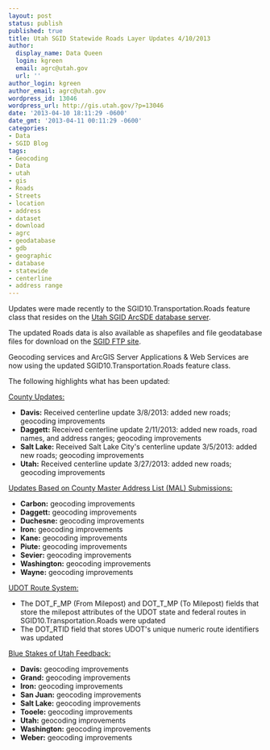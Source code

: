 ```yaml
---
layout: post
status: publish
published: true
title: Utah SGID Statewide Roads Layer Updates 4/10/2013
author:
  display_name: Data Queen
  login: kgreen
  email: agrc@utah.gov
  url: ''
author_login: kgreen
author_email: agrc@utah.gov
wordpress_id: 13046
wordpress_url: http://gis.utah.gov/?p=13046
date: '2013-04-10 18:11:29 -0600'
date_gmt: '2013-04-11 00:11:29 -0600'
categories:
- Data
- SGID Blog
tags:
- Geocoding
- Data
- utah
- gis
- Roads
- Streets
- location
- address
- dataset
- download
- agrc
- geodatabase
- gdb
- geographic
- database
- statewide
- centerline
- address range
---
```

<p>Updates were made recently to the SGID10.Transportation.Roads feature class that resides on the <a href="{{ "/data/how-to-connect-to-the-sgid-via-sde/" | prepend: site.baseurl }}">Utah SGID ArcSDE database server</a>.</p>
<p>The updated Roads data is also available as shapefiles and file geodatabase files for download on the <a href="ftp://ftp.agrc.utah.gov/UtahSGID_Vector/UTM12_NAD83/TRANSPORTATION/PackagedData/_Statewide/UtahRoadAndHighwaySystem/">SGID FTP site</a>.</p>
<p>Geocoding services and ArcGIS Server Applications & Web Services are now using the updated SGID10.Transportation.Roads feature class.</p>
<p>The following highlights what has been updated:</p>
<p><span style="text-decoration: underline;">County Updates:</span></p>
<ul>
<li><strong>Davis:</strong> Received centerline update 3/8/2013: added new roads; geocoding improvements</li>
<li><strong>Daggett:</strong> Received centerline update 2/11/2013: added new roads, road names, and address ranges; geocoding improvements</li>
<li><strong>Salt Lake:</strong> Received Salt Lake City's centerline update 3/5/2013: added new roads; geocoding improvements</li>
<li><strong>Utah:</strong> Received centerline update 3/27/2013: added new roads; geocoding improvements</li>
</ul>
<p><span style="text-decoration: underline;">Updates Based on County Master Address List (MAL) Submissions:</span></p>
<ul>
<li><strong>Carbon:</strong> geocoding improvements</li>
<li><strong>Daggett:</strong> geocoding improvements</li>
<li><strong>Duchesne:</strong> geocoding improvements</li>
<li><strong>Iron:</strong> geocoding improvements</li>
<li><strong>Kane:</strong> geocoding improvements</li>
<li><strong>Piute:</strong> geocoding improvements</li>
<li><strong>Sevier:</strong> geocoding improvements</li>
<li><strong>Washington:</strong> geocoding improvements</li>
<li><strong>Wayne:</strong> geocoding improvements</li>
</ul>
<p><span style="text-decoration: underline;">UDOT Route System:</span></p>
<ul>
<li>The DOT_F_MP (From Milepost) and DOT_T_MP (To Milepost) fields that store the milepost attributes of the UDOT state and federal routes in SGID10.Transportation.Roads were updated</li>
<li>The DOT_RTID field that stores UDOT's unique numeric route identifiers was updated</li>
</ul>
<p><span style="text-decoration: underline;">Blue Stakes of Utah Feedback:</span></p>
<ul>
<li><strong>Davis:</strong> geocoding improvements</li>
<li><strong>Grand:</strong> geocoding improvements</li>
<li><strong>Iron:</strong> geocoding improvements</li>
<li><strong>San Juan:</strong> geocoding improvements</li>
<li><strong>Salt Lake:</strong> geocoding improvements</li>
<li><strong>Tooele:</strong> geocoding improvements</li>
<li><strong>Utah:</strong> geocoding improvements</li>
<li><strong>Washington:</strong> geocoding improvements</li>
<li><strong>Weber:</strong> geocoding improvements</li>
</ul>
